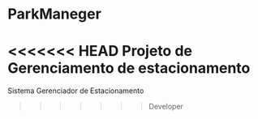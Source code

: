 # ParkManeger

<<<<<<< HEAD
Projeto de Gerenciamento de estacionamento
=======
Sistema Gerenciador de Estacionamento
>>>>>>> Developer
